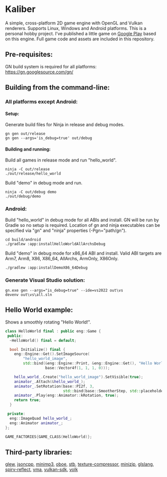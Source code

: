 # Kaliber

A simple, cross-platform 2D game engine with OpenGL and Vulkan renderers.
Supports Linux, Windows and Android platforms.
This is a personal hobby project. I've published a little game on
[Google Play](https://play.google.com/store/apps/details?id=com.woom.game)
based on this engine. Full game code and assets are included in this repository.

## Pre-requisites:

GN build system is required for all platforms:\
https://gn.googlesource.com/gn/

## Building from the command-line:

### All platforms except Android:
#### Setup:
Generate build files for Ninja in release and debug modes.
```text
gn gen out/release
gn gen --args='is_debug=true' out/debug
```
#### Building and running:
Build all games in release mode and run "hello_world".
```text
ninja -C out/release
./out/release/hello_world
```
Build "demo" in debug mode and run.
```text
ninja -C out/debug demo
./out/debug/demo
```

### Android:
Build "hello_world" in debug mode for all ABIs and install. GN will be run by
Gradle so no setup is required. Location of gn and ninja executables can be
specified via "gn" and "ninja" properties (-Pgn="path/gn").
```text
cd build/android
./gradlew :app:installHelloWorldAllArchsDebug
```
Build "demo" in debug mode for x86_64 ABI and install. Valid ABI targets are
Arm7, Arm8, X86, X86_64, AllArchs, ArmOnly, X86Only.
```text
./gradlew :app:installDemoX86_64Debug
```

### Generate Visual Studio solution:
```text
gn.exe gen --args="is_debug=true" --ide=vs2022 out\vs
devenv out\vs\all.sln
```

## Hello World example:

Shows a smoothly rotating "Hello World!".
```cpp
class HelloWorld final : public eng::Game {
 public:
  ~HelloWorld() final = default;

  bool Initialize() final {
    eng::Engine::Get().SetImageSource(
        "hello_world_image",
        std::bind(&eng::Engine::Print, &eng::Engine::Get(), "Hello World!",
                  base::Vector4f(1, 1, 1, 0)));

    hello_world_.Create("hello_world_image").SetVisible(true);
    animator_.Attach(&hello_world_);
    animator_.SetRotation(base::PI2f, 3,
                          std::bind(base::SmootherStep, std::placeholders::_1));
    animator_.Play(eng::Animator::kRotation, true);
    return true;
  }

 private:
  eng::ImageQuad hello_world_;
  eng::Animator animator_;
};

GAME_FACTORIES{GAME_CLASS(HelloWorld)};
```

## Third-party libraries:

[glew](https://github.com/nigels-com/glew),
[jsoncpp](https://github.com/open-source-parsers/jsoncpp),
[minimp3](https://github.com/lieff/minimp3),
[oboe](https://github.com/google/oboe),
[stb](https://github.com/nothings/stb),
[texture-compressor](https://github.com/auygun/kaliber/tree/master/src/third_party/texture_compressor),
[minizip](https://github.com/madler/zlib/tree/master/contrib/minizip),
[glslang](https://github.com/KhronosGroup/glslang),
[spirv-reflect](https://github.com/KhronosGroup/SPIRV-Reflect),
[vma](https://github.com/GPUOpen-LibrariesAndSDKs/VulkanMemoryAllocator),
[vulkan-sdk](https://vulkan.lunarg.com),
[volk](https://github.com/zeux/volk)
